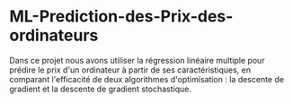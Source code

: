 # ML-Prediction-des-Prix-des-ordinateurs
Dans ce projet nous avons utiliser la régression linéaire multiple pour prédire le prix d'un ordinateur à partir de ses caractéristiques, en comparant l'efficacité de deux algorithmes d'optimisation : la descente de gradient et la descente de gradient stochastique.
